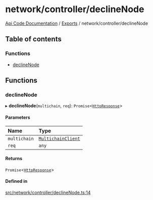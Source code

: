 # network/controller/declineNode
 
[Api Code Documentation](../README.md) / [Exports](../modules.md) / network/controller/declineNode

## Table of contents

### Functions

- [declineNode](network_controller_declineNode.md#declinenode)

## Functions

### declineNode

▸ **declineNode**(`multichain`, `req`): `Promise`\<[`HttpResponse`](httpd_lib.md#httpresponse)\>

#### Parameters

| Name | Type |
| :------ | :------ |
| `multichain` | [`MultichainClient`](../interfaces/service_Client_h.MultichainClient.md) |
| `req` | `any` |

#### Returns

`Promise`\<[`HttpResponse`](httpd_lib.md#httpresponse)\>

#### Defined in

[src/network/controller/declineNode.ts:14](https://github.com/openkfw/TruBudget/blob/40b449a/api/src/network/controller/declineNode.ts#L14)
